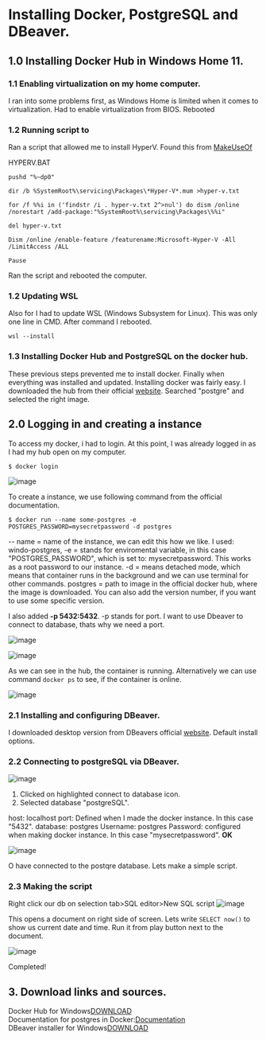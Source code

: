 # Installing Docker, PostgreSQL and DBeaver.


## 1.0 Installing Docker Hub in Windows Home 11.

### 1.1 Enabling virtualization on my home computer.

I ran into some problems first, as Windows Home is limited when it comes to virtualization. Had to enable virtualization from BIOS. Rebooted

### 1.2 Running script to 

Ran a script that allowed me to install HyperV. Found this from [MakeUseOf](https://www.makeuseof.com/install-hyper-v-windows-11-home/)

HYPERV.BAT

```
pushd "%~dp0"

dir /b %SystemRoot%\servicing\Packages\*Hyper-V*.mum >hyper-v.txt

for /f %%i in ('findstr /i . hyper-v.txt 2^>nul') do dism /online /norestart /add-package:"%SystemRoot%\servicing\Packages\%%i"

del hyper-v.txt

Dism /online /enable-feature /featurename:Microsoft-Hyper-V -All /LimitAccess /ALL

Pause

```

Ran the script and rebooted the computer.

### 1.2 Updating WSL

Also for I had to update WSL (Windows Subsystem for Linux). This was only one line in CMD. After command I rebooted.

```
wsl --install
```

### 1.3 Installing Docker Hub and PostgreSQL on the docker hub.

These previous steps prevented me to install docker. Finally when everything was installed and updated. Installing docker was fairly easy. I downloaded the hub from their official [website](https://hub.docker.com/). Searched "postgre" and selected the right image.

## 2.0 Logging in and creating a instance

To access my docker, i had to login. At this point, I was already logged in as I had my hub open on my computer. 

```
$ docker login
```
![image](https://github.com/WindoCode/PostgresDocker/assets/110290723/c8dec2b5-c929-4ec9-9bb3-06df3de4bfec)


To create a instance, we use following command from the official documentation.

```
$ docker run --name some-postgres -e POSTGRES_PASSWORD=mysecretpassword -d postgres
```

-- name = name of the instance, we can edit this how we like. I used: windo-postgres,
-e = stands for enviromental variable, in this case "POSTGRES_PASSWORD", which is set to: mysecretpassword. This works as a root password to our instance.
-d = means detached mode, which means that container runs in the background and we can use terminal for other commands.
postgres = path to image in the official docker hub, where the image is downloaded. You can also add the version number, if you want to use some specific version.

I also added **-p 5432:5432**. -p stands for port. I want to use Dbeaver to connect to database, thats why we need a port.

![image](https://github.com/WindoCode/PostgresDocker/assets/110290723/3154417f-af9d-4d0e-8858-fd72b9801983)

![image](https://github.com/WindoCode/PostgresDocker/assets/110290723/bfc67b87-ca31-4ddd-b56c-c82874d128c4)

As we can see in the hub, the container is running. Alternatively we can use command ```docker ps``` to see, if the container is online.

![image](https://github.com/WindoCode/PostgresDocker/assets/110290723/46bdc5b6-2ff3-4d9d-8a0e-3ea6038341ef)


### 2.1 Installing and configuring DBeaver.

I downloaded desktop version from DBeavers official [website](https://dbeaver.io/download/). Default install options.

### 2.2 Connecting to postgreSQL via DBeaver.

![image](https://github.com/WindoCode/PostgresDocker/assets/110290723/d69442ad-8143-487b-b4ef-e593735ca12f)

1. Clicked on highlighted connect to database icon.
2. Selected database "postgreSQL".

host: localhost
port: Defined when I made the docker instance. In this case "5432".
database: postgres
Username: postgres
Password: configured when making docker instance. In this case "mysecretpassword".
**OK**

![image](https://github.com/WindoCode/PostgresDocker/assets/110290723/2b2c32b5-a84a-4768-aa73-1a46e9f26eac)

O have connected to the postqre database. Lets make a simple script.

### 2.3 Making the script

Right click our db on selection tab>SQL editor>New SQL script
![image](https://github.com/WindoCode/PostgresDocker/assets/110290723/7f8d0bf8-0f7b-482f-96b3-7d88159ecc41)

This opens a document on right side of screen. Lets write ``SELECT now()`` to show us current date and time. Run it from play button next to the document.

![image](https://github.com/WindoCode/PostgresDocker/assets/110290723/71323d75-1c6c-4d4c-9ea9-3aad3b13deb0)

Completed!

## 3. Download links and sources.

Docker Hub for Windows[DOWNLOAD](https://desktop.docker.com/win/main/amd64/Docker%20Desktop%20Installer.exe) <br>
Documentation for postgres in Docker:[Documentation](https://hub.docker.com/_/postgres) <br>
DBeaver installer for Windows[DOWNLOAD](https://dbeaver.io/files/dbeaver-ce-latest-x86_64-setup.exe) <br>







  







